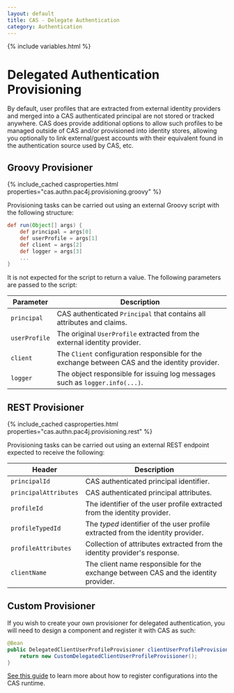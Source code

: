 ```yaml
---
layout: default
title: CAS - Delegate Authentication
category: Authentication
---
```


{% include variables.html %}

# Delegated Authentication Provisioning

By default, user profiles that are extracted from external identity providers and merged into a CAS
authenticated principal are not stored or tracked anywhere. CAS does provide additional options to allow
such profiles to be managed outside of CAS and/or provisioned into identity stores, allowing you optionally to link
external/guest accounts with their equivalent found in the authentication source used by CAS, etc.

## Groovy Provisioner
   
{% include_cached casproperties.html properties="cas.authn.pac4j.provisioning.groovy" %}

Provisioning tasks can be carried out using an external Groovy script with the following structure:

```groovy
def run(Object[] args) {
    def principal = args[0]
    def userProfile = args[1]
    def client = args[2]
    def logger = args[3]
    ...
}
```

It is not expected for the script to return a value. The following parameters are passed to the script:

| Parameter     | Description                                                                                    |
|---------------|------------------------------------------------------------------------------------------------|
| `principal`   | CAS authenticated `Principal` that contains all attributes and claims.                         |
| `userProfile` | The original `UserProfile` extracted from the external identity provider.                      |
| `client`      | The `Client` configuration responsible for the exchange between CAS and the identity provider. |
| `logger`      | The object responsible for issuing log messages such as `logger.info(...)`.                    |

## REST Provisioner

{% include_cached casproperties.html properties="cas.authn.pac4j.provisioning.rest" %}

Provisioning tasks can be carried out using an external REST endpoint expected to receive the following:
     
| Header                | Description                                                                         |
|-----------------------|-------------------------------------------------------------------------------------|
| `principalId`         | CAS authenticated principal identifier.                                             |
| `principalAttributes` | CAS authenticated principal attributes.                                             |
| `profileId`           | The identifier of the user profile extracted from the identity provider.            |
| `profileTypedId`      | The *typed* identifier of the user profile extracted from the identity provider.    |
| `profileAttributes`   | Collection of attributes extracted from the identity provider's response.           |
| `clientName`          | The client name responsible for the exchange between CAS and the identity provider. |

## Custom Provisioner

If you wish to create your own provisioner for delegated authentication, you will need to
design a component and register it with CAS as such:

```java
@Bean
public DelegatedClientUserProfileProvisioner clientUserProfileProvisioner() {
    return new CustomDelegatedClientUserProfileProvisioner();
}
```

[See this guide](../configuration/Configuration-Management-Extensions.html) to learn more about
how to register configurations into the CAS runtime.
